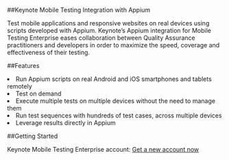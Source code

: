 
##Keynote Mobile Testing Integration with Appium


Test mobile applications and responsive websites on real devices using scripts developed with Appium. Keynote’s Appium integration for Mobile Testing Enterprise eases collaboration between Quality Assurance practitioners and developers in order to maximize the speed, coverage and effectiveness of their testing.

##Features

<li>Run Appium scripts on real Android and iOS smartphones and tablets remotely</li>
<li>Test on demand</li>
<li>Execute multiple tests on multiple devices without the need to manage them</li>
<li>Run test sequences with hundreds of test cases, across multiple devices</li>
<li>Leverage results directly in Appium</li>

##Getting Started

Keynote Mobile Testing Enterprise account:
<a href="http://www.keynote.com/forms/get-started?int=appium-integration">Get a new account now</a>
